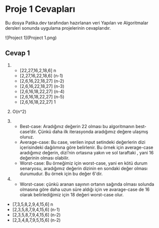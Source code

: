 # Proje 1 Cevapları

Bu dosya Patika.dev tarafından hazırlanan veri Yapıları ve Algoritmalar dersleri sonunda uygulama projelerinin cevaplarıdır.

![Project 1](Project 1.png)

## Cevap 1
1. * [22,27,16,2,18,6] n
   * [2,27,16,22,18,6] (n-1)
   * [2,6,16,22,18,27] (n-2)
   * [2,6,16,22,18,27] (n-3)
   * [2,6,16,18,22,27] (n-4)
   * [2,6,16,18,22,27] (n-5)
   * [2,6,16,18,22,27] 1

2. O(n^2)

3. * Best-case: Aradığınız değerin 22 olması bu algoritmanın best-case’dir. Çünkü daha ilk iterasyonda aradığımız değere ulaşmış oluruz.
   * Average-case: Bu case, verilen input setindeki değerlerin dizi içerisindeki dağılımına göre belirlenir. Bu örnek için average-case aradığımız değerin, dizi’nin  ortasına yakın ve sol taraftaki , yani 16 değerinin olması olabilir.
   * Worst-case: Bu örneğimiz için worst-case, yani en kötü durum senaryosu, aradığımız değerin dizinin en sondaki değer olması durumudur. Bu örnek için bu değer 6'dir.

   

4. * Worst-case: çünkü aranan sayının ortanın sağında olması solunda olmasına göre daha uzun süre aldığı için ve avarage-case de 16 olarak belirlediğimiz için 18 değeri worst-case olur.



* [7,3,5,8,2,9,4,15,6] n
* [2,3,5,8,7,9,4,15,6] (n-1)
* [2,3,5,8,7,9,4,15,6] (n-2)
* [2,3,4,8,7,9,5,15,6] (n-2)

